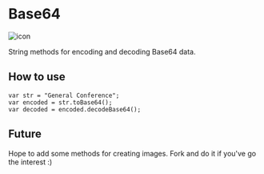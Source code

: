 Base64
======

![icon](http://github.com/rpflorence/Base64/icon.png)

String methods for encoding and decoding Base64 data.

How to use
----------

    var str = "General Conference";
    var encoded = str.toBase64();
    var decoded = encoded.decodeBase64();

Future
------

Hope to add some methods for creating images.  Fork and do it if you've go the interest :)